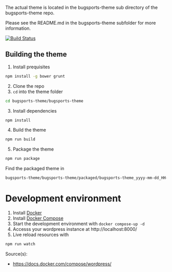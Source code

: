 The actual theme is located in the bugsports-theme sub directory of the bugsports-theme repo.

Please see the README.md in the bugsports-theme subfolder for more information.

[![Build Status](https://travis-ci.com/iokiwi/bugsports-theme.svg?branch=master)](https://travis-ci.com/iokiwi/bugsports-theme)

## Building the theme 

1. Install prequisites
```bash
npm install -g bower grunt
```
2. Clone the repo 
3. `cd` into the theme folder
```bash
cd bugsports-theme/bugsports-theme
```
3. Install dependencies
```bash
npm install
```
4. Build the theme
```bash
npm run build
```

5. Package the theme
```bash
npm run package
```

Find the packaged theme in
```bash
bugsports-theme/bugsports-theme/packaged/bugsports-theme_yyyy-mm-dd_HH-MM.zip
```


# Development environment

1. Install [Docker](https://docs.docker.com/install/)
2. Install [Docker Compose](https://docs.docker.com/compose/install/)
3. Start the development environment with `docker compose-up -d`
4. Accesss your wordpress instance at http://localhost:8000/
5. Live reload resources with
```bash
npm run watch
```


Source(s):
 * https://docs.docker.com/compose/wordpress/